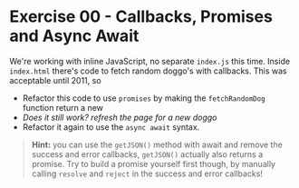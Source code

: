 # Exercise 00 - Callbacks, Promises and Async Await

We're working with inline JavaScript, no separate `index.js` this time. Inside `index.html` there's code to fetch random doggo's with callbacks. This was acceptable until 2011, so

- Refactor this code to use `promises` by making the `fetchRandomDog` function return a new
- _Does it still work? refresh the page for a new doggo_
- Refactor it again to use the `async await` syntax.

> **Hint:** you can use the `getJSON()` method with await and remove the success and error callbacks, `getJSON()` actually also returns a promise. Try to build a promise yourself first though, by manually calling `resolve` and `reject` in the success and error callbacks!
